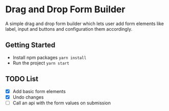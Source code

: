 # Drag and Drop Form Builder
A simple drag and drop form builder which lets user add form elements like label, input and buttons and configuration them accordingly.

## Getting Started

- Install npm packages ```yarn install```
- Run the project ```yarn start```


## TODO List
- [x] Add basic form elements
- [x] Undo changes
- [ ] Call an api with the form values on submission 
